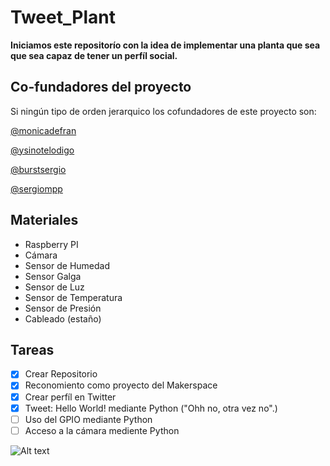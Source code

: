 # Tweet_Plant

**Iniciamos este repositorío con la idea de implementar una planta que sea que sea capaz de tener un perfíl social.**

## Co-fundadores del proyecto 
Si ningún tipo de orden jerarquico los cofundadores de este proyecto son:

[@monicadefran](https://github.com/monicadefran)

[@ysinotelodigo](https://github.com/ysinotelodigo)

[@burstsergio](https://github.com/burstsergio1995)

[@sergiompp](https://github.com/sergiompp)

## Materiales 
- Raspberry PI
- Cámara
- Sensor de Humedad
- Sensor Galga
- Sensor de Luz
- Sensor de Temperatura
- Sensor de Presión
- Cableado (estaño)

## Tareas

- [x] Crear Repositorio
- [x] Reconomiento como proyecto del Makerspace
- [x] Crear perfíl en Twitter
- [x] Tweet: Hello World! mediante Python ("Ohh no, otra vez no".)
- [ ] Uso del GPIO mediante Python
- [ ] Acceso a la cámara mediente Python

![Alt text](docs/IMG_20181120_152530.jpg?raw=true "Primera Reunión")


<!--![Alt text](relative/path/to/img.jpg?raw=true "Title")-->

